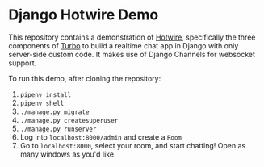 # Django Hotwire Demo

This repository contains a demonstration of [Hotwire](https://hotwire.dev), specifically the three components of
[Turbo](https://turbo.hotwire.dev) to build a realtime chat app in Django with only server-side custom code. It makes use
of Django Channels for websocket support.

To run this demo, after cloning the repository:
1. `pipenv install`
2. `pipenv shell`
3. `./manage.py migrate`
4. `./manage.py createsuperuser`
5. `./manage.py runserver`
6. Log into `localhost:8000/admin` and create a `Room`
7. Go to `localhost:8000`, select your room, and start chatting! Open as many windows as you'd like.
